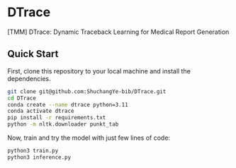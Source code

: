 # DTrace
[TMM] DTrace: Dynamic Traceback Learning for Medical Report Generation



## Quick Start

First, clone this repository to your local machine and install the dependencies. 

```bash
git clone git@github.com:ShuchangYe-bib/DTrace.git
cd DTrace
conda create --name dtrace python=3.11
conda activate dtrace
pip install -r requirements.txt
python -m nltk.downloader punkt_tab
```

Now, train and try the model with just few lines of code:

```bash
python3 train.py
python3 inference.py
```
